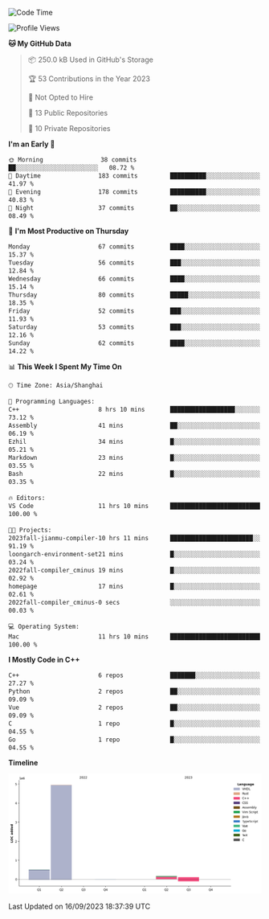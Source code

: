 <!--START_SECTION:waka-->
![Code Time](http://img.shields.io/badge/Code%20Time-184%20hrs%2044%20mins-blue)

![Profile Views](http://img.shields.io/badge/Profile%20Views-0-blue)

**🐱 My GitHub Data** 

> 📦 250.0 kB Used in GitHub's Storage 
 > 
> 🏆 53 Contributions in the Year 2023
 > 
> 🚫 Not Opted to Hire
 > 
> 📜 13 Public Repositories 
 > 
> 🔑 10 Private Repositories 
 > 
**I'm an Early 🐤** 

```text
🌞 Morning                38 commits          ██░░░░░░░░░░░░░░░░░░░░░░░   08.72 % 
🌆 Daytime                183 commits         ██████████░░░░░░░░░░░░░░░   41.97 % 
🌃 Evening                178 commits         ██████████░░░░░░░░░░░░░░░   40.83 % 
🌙 Night                  37 commits          ██░░░░░░░░░░░░░░░░░░░░░░░   08.49 % 
```
📅 **I'm Most Productive on Thursday** 

```text
Monday                   67 commits          ████░░░░░░░░░░░░░░░░░░░░░   15.37 % 
Tuesday                  56 commits          ███░░░░░░░░░░░░░░░░░░░░░░   12.84 % 
Wednesday                66 commits          ████░░░░░░░░░░░░░░░░░░░░░   15.14 % 
Thursday                 80 commits          █████░░░░░░░░░░░░░░░░░░░░   18.35 % 
Friday                   52 commits          ███░░░░░░░░░░░░░░░░░░░░░░   11.93 % 
Saturday                 53 commits          ███░░░░░░░░░░░░░░░░░░░░░░   12.16 % 
Sunday                   62 commits          ████░░░░░░░░░░░░░░░░░░░░░   14.22 % 
```


📊 **This Week I Spent My Time On** 

```text
🕑︎ Time Zone: Asia/Shanghai

💬 Programming Languages: 
C++                      8 hrs 10 mins       ██████████████████░░░░░░░   73.12 % 
Assembly                 41 mins             ██░░░░░░░░░░░░░░░░░░░░░░░   06.19 % 
Ezhil                    34 mins             █░░░░░░░░░░░░░░░░░░░░░░░░   05.21 % 
Markdown                 23 mins             █░░░░░░░░░░░░░░░░░░░░░░░░   03.55 % 
Bash                     22 mins             █░░░░░░░░░░░░░░░░░░░░░░░░   03.35 % 

🔥 Editors: 
VS Code                  11 hrs 10 mins      █████████████████████████   100.00 % 

🐱‍💻 Projects: 
2023fall-jianmu-compiler-10 hrs 11 mins      ███████████████████████░░   91.19 % 
loongarch-environment-set21 mins             █░░░░░░░░░░░░░░░░░░░░░░░░   03.24 % 
2022fall-compiler_cminus 19 mins             █░░░░░░░░░░░░░░░░░░░░░░░░   02.92 % 
homepage                 17 mins             █░░░░░░░░░░░░░░░░░░░░░░░░   02.61 % 
2022fall-compiler_cminus-0 secs              ░░░░░░░░░░░░░░░░░░░░░░░░░   00.03 % 

💻 Operating System: 
Mac                      11 hrs 10 mins      █████████████████████████   100.00 % 
```

**I Mostly Code in C++** 

```text
C++                      6 repos             ███████░░░░░░░░░░░░░░░░░░   27.27 % 
Python                   2 repos             ██░░░░░░░░░░░░░░░░░░░░░░░   09.09 % 
Vue                      2 repos             ██░░░░░░░░░░░░░░░░░░░░░░░   09.09 % 
C                        1 repo              █░░░░░░░░░░░░░░░░░░░░░░░░   04.55 % 
Go                       1 repo              █░░░░░░░░░░░░░░░░░░░░░░░░   04.55 % 
```



**Timeline**

![Lines of Code chart](https://raw.githubusercontent.com/xkz0777/xkz0777/master/assets/bar_graph.png)


 Last Updated on 16/09/2023 18:37:39 UTC
<!--END_SECTION:waka-->
